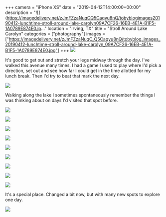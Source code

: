 +++
camera = "iPhone XS"
date = "2019-04-12T14:00:00+00:00"
description = "![](https://imagedelivery.net/zJmFZzaNuqCQ5Caqyu8nQ/tobyblogimages20190412-lunchtime-stroll-around-lake-carolyn09A7CF26-16EB-4E1A-B1F5-1A0789E874E0.jp..."
location = "Irving, TX"
title = "Stroll Around Lake Carolyn"
categories = ["photography"]
images = ["https://imagedelivery.net/zJmFZzaNuqC_Q5Caqyu8nQ/tobyblog_images_20190412-lunchtime-stroll-around-lake-carolyn_09A7CF26-16EB-4E1A-B1F5-1A0789E874E0.jpg"]
+++
![](https://imagedelivery.net/zJmFZzaNuqC_Q5Caqyu8nQ/tobyblog_images_20190412-lunchtime-stroll-around-lake-carolyn_09A7CF26-16EB-4E1A-B1F5-1A0789E874E0.jpg/fit=scale-down,w=780,sharpen=1,f=auto,q=0.9,slow-connection-quality=0.3)
<!--more-->
It's good to get out and stretch your legs midway through the day. I've walked this avenue many times. I had a game I used to play where I'd pick a direction, set out and see how far I could get in the time allotted for my lunch break. Then I'd try to beat that mark the next day. 

![](https://imagedelivery.net/zJmFZzaNuqC_Q5Caqyu8nQ/tobyblog_images_remote_cloudinary_7c3d0cee_B508BA7B-B3D7-4662-916F-B29204F198FC.jpg/fit=scale-down,w=780,sharpen=1,f=auto,q=0.9,slow-connection-quality=0.3)

Walking along the lake I sometimes spontaneously remember the things I was thinking about on days I'd visited that spot before.

![](https://imagedelivery.net/zJmFZzaNuqC_Q5Caqyu8nQ/tobyblog_images_remote_cloudinary_a288b734_1E8D6D8A-955C-426E-83FF-7313C7F8CAE1.jpg/fit=scale-down,w=780,sharpen=1,f=auto,q=0.9,slow-connection-quality=0.3)

![](https://imagedelivery.net/zJmFZzaNuqC_Q5Caqyu8nQ/tobyblog_images_remote_cloudinary_e61c9ab0_918C298E-CB5E-41A7-AD43-B46FA0C40A24.jpg/fit=scale-down,w=780,sharpen=1,f=auto,q=0.9,slow-connection-quality=0.3)

![](https://imagedelivery.net/zJmFZzaNuqC_Q5Caqyu8nQ/tobyblog_images_remote_cloudinary_b199fcbd_D9B079C0-B996-4FF4-8840-3974DFC02590.jpg/fit=scale-down,w=780,sharpen=1,f=auto,q=0.9,slow-connection-quality=0.3)

![](https://imagedelivery.net/zJmFZzaNuqC_Q5Caqyu8nQ/tobyblog_images_remote_cloudinary_1d74c8bb_4DDF9495-EB0D-452A-81B8-0BE2CD3598F5.jpg/fit=scale-down,w=780,sharpen=1,f=auto,q=0.9,slow-connection-quality=0.3)

![](https://imagedelivery.net/zJmFZzaNuqC_Q5Caqyu8nQ/tobyblog_images_remote_cloudinary_3b2b81c4_2B91024A-111B-41D0-851A-47D57BDACF22.jpg/fit=scale-down,w=780,sharpen=1,f=auto,q=0.9,slow-connection-quality=0.3)

![](https://imagedelivery.net/zJmFZzaNuqC_Q5Caqyu8nQ/tobyblog_images_remote_cloudinary_e0a54b0e_65924ED9-64F1-4993-AB01-35977EC058CB.jpg/fit=scale-down,w=780,sharpen=1,f=auto,q=0.9,slow-connection-quality=0.3)

![](https://imagedelivery.net/zJmFZzaNuqC_Q5Caqyu8nQ/tobyblog_images_remote_cloudinary_deb871d1_A183F5EC-7EFE-4BA1-91C8-CC89E5BF91DD.jpg/fit=scale-down,w=780,sharpen=1,f=auto,q=0.9,slow-connection-quality=0.3)

![](https://imagedelivery.net/zJmFZzaNuqC_Q5Caqyu8nQ/tobyblog_images_remote_cloudinary_56525380_24E0EFBE-9E83-477C-88AF-E3BA8FE05AAC.jpg/fit=scale-down,w=780,sharpen=1,f=auto,q=0.9,slow-connection-quality=0.3)

![](https://imagedelivery.net/zJmFZzaNuqC_Q5Caqyu8nQ/tobyblog_images_remote_cloudinary_3dabb2fb_4AA68AA3-98A0-4779-805D-C2EA99BFA371.jpg/fit=scale-down,w=780,sharpen=1,f=auto,q=0.9,slow-connection-quality=0.3)

It's a special place. Changed a bit now, but with many new spots to explore one day.

![](https://imagedelivery.net/zJmFZzaNuqC_Q5Caqyu8nQ/tobyblog_images_remote_cloudinary_732044b2_A61D6F2E-2606-4C37-B9F6-3AD29CD02724.jpg/fit=scale-down,w=780,sharpen=1,f=auto,q=0.9,slow-connection-quality=0.3)
